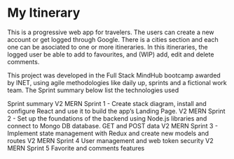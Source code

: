 # My Itinerary 

This is a progressive web app for travelers. The users can create a new account or get logged through Google. There is a cities section and each one can be asociated to one or more itineraries. In this itineraries, the logged user be able to add to favourites, and (WIP) add, edit and delete comments. 

This project was developed in the Full Stack MindHub bootcamp awarded by INET, using agile methodologies like daily up, sprints and a fictional work team. The Sprint summary below list the technologies used

Sprint summary
V2 MERN Sprint 1  -  Create stack diagram, install and configure React and use it to build the app’s Landing Page.
V2 MERN Sprint 2   ​- Set up the foundations of the backend using Node.js libraries and connect to Mongo DB database. GET and POST data
V2 MERN Sprint 3  - Implement state management with Redux and create new models and routes
V2 MERN Sprint 4  User management and web token security
V2 MERN Sprint 5 Favorite and comments features
